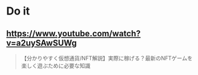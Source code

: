 # Do it

## https://www.youtube.com/watch?v=a2uySAwSUWg

> 【分かりやすく仮想通貨/NFT解説】実際に稼げる？最新のNFTゲームを楽しく遊ぶために必要な知識 

